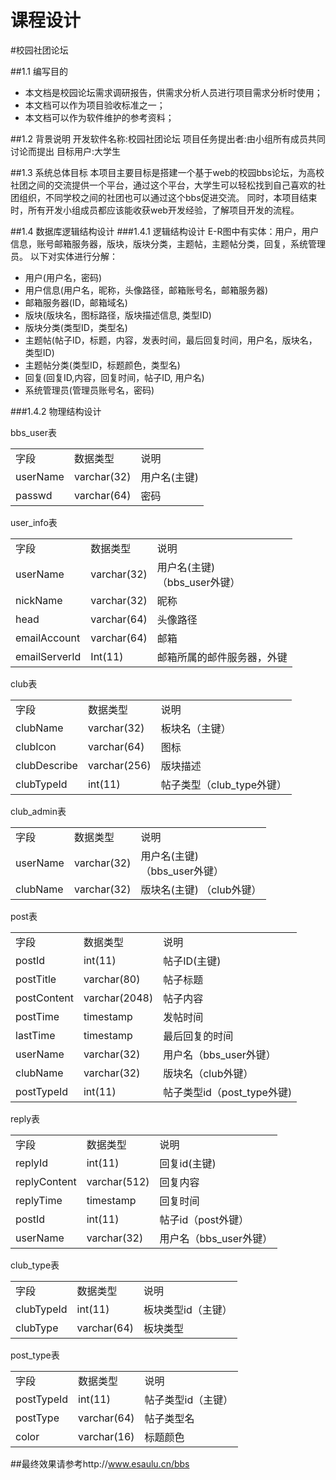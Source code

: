 课程设计
==========

#校园社团论坛

##1.1 编写目的
* 本文档是校园论坛需求调研报告，供需求分析人员进行项目需求分析时使用；
* 本文档可以作为项目验收标准之一；
* 本文档可以作为软件维护的参考资料；

##1.2 背景说明
开发软件名称:校园社团论坛
项目任务提出者:由小组所有成员共同讨论而提出
目标用户:大学生

##1.3 系统总体目标
本项目主要目标是搭建一个基于web的校园bbs论坛，为高校社团之间的交流提供一个平台，通过这个平台，大学生可以轻松找到自己喜欢的社团组织，不同学校之间的社团也可以通过这个bbs促进交流。
    同时，本项目结束时，所有开发小组成员都应该能收获web开发经验，了解项目开发的流程。

##1.4 数据库逻辑结构设计
###1.4.1 逻辑结构设计
E-R图中有实体：用户，用户信息，账号邮箱服务器，版块，版块分类，主题帖，主题帖分类，回复，系统管理员。
以下对实体进行分解：

* 用户(用户名，密码)
* 用户信息(用户名，昵称，头像路径，邮箱账号名，邮箱服务器)
* 邮箱服务器(ID，邮箱域名)
* 版块(版块名，图标路径，版块描述信息, 类型ID)
* 版块分类(类型ID，类型名)
* 主题帖(帖子ID，标题，内容，发表时间，最后回复时间，用户名，版块名，类型ID)
* 主题帖分类(类型ID，标题颜色，类型名)
* 回复(回复ID,内容，回复时间，帖子ID, 用户名)
* 系统管理员(管理员账号名，密码)

###1.4.2 物理结构设计

bbs_user表<br>
<table>
    <tr>
    <td><span>字段</span></td>
    <td><span>数据类型</span></td>
    <td><span>说明</span></td>
    </tr>
    <tr>
    <td><span>userName</span></td>
    <td><span>varchar(32)</span></td>
    <td><span>用户名(主键)</span></td>
    </tr>
    <tr>
    <td><span>passwd</span></td>
    <td><span>varchar(64)</span></td>
    <td><span>密码</span></td>
    </tr>
</table>

user_info表<br>
<table>
    <tr>
    <td><span>字段</span></td>
    <td><span>数据类型</span></td>
    <td><span>说明</span></td>
    </tr>
    <tr>
    <td><span>userName</span></td>
    <td><span>varchar(32)</span></td>
    <td><span>用户名(主键)<br>（bbs_user外键）</span></td>
    </tr>
    <tr>
    <td><span>nickName</span></td>
    <td><span>varchar(32)</span></td>
    <td><span>昵称</span></td>
    </tr>
    <tr>
    <td><span>head</span></td>
    <td><span>varchar(64)</span></td>
    <td><span>头像路径</span></td>
    </tr>
    <tr>
    <td><span>emailAccount</span></td>
    <td><span>varchar(64)</span></td>
    <td><span>邮箱</span></td>
    </tr>
    <tr>
    <td><span>emailServerId</span></td>
    <td><span>Int(11)</span></td>
    <td><span>邮箱所属的邮件服务器，外键</span></td>
    </tr>
</table>

club表<br>
<table>
    <tr>
    <td><span>字段</span></td>
    <td><span>数据类型</span></td>
    <td><span>说明</span></td>
    </tr>
    <tr>
    <td><span>clubName</span></td>
    <td><span>varchar(32)</span></td>
    <td><span>板块名（主键）</span></td>
    </tr>
    <tr>
    <td><span>clubIcon</span></td>
    <td><span>varchar(64)</span></td>
    <td><span>图标</span></td>
    </tr>
    <tr>
    <td><span>clubDescribe</span></td>
    <td><span>varchar(256)</span></td>
    <td><span>版块描述</span></td>
    </tr>
    <tr>
    <td><span>clubTypeId</span></td>
    <td><span>int(11)</span></td>
    <td><span>帖子类型（club_type外键）</span></td>
    </tr>
</table>

club_admin表<br>
<table>
    <tr>
    <td><span>字段</span></td>
    <td><span>数据类型</span></td>
    <td><span>说明</span></td>
    </tr>
    <tr>
    <td><span>userName</span></td>
    <td><span>varchar(32)</span></td>
    <td><span>用户名(主键)<br>（bbs_user外键）</span></td>
    </tr>
    <tr>
    <td><span>clubName</span></td>
    <td><span>varchar(32)</span></td>
    <td><span>版块名(主键) （club外键）</span></td>
    </tr>
</table>

post表<br>
<table>
    <tr>
    <td><span>字段</span></td>
    <td><span>数据类型</span></td>
    <td><span>说明</span></td>
    </tr>
    <tr>
    <td><span>postId</span></td>
    <td><span>int(11)</span></td>
    <td><span>帖子ID(主键)</span></td>
    </tr>
    <tr>
    <td><span>postTitle</span></td>
    <td><span>varchar(80)</span></td>
    <td><span>帖子标题</span></td>
    </tr>
    <tr>
    <td><span>postContent</span></td>
    <td><span>varchar(2048)</span></td>
    <td><span>帖子内容</span></td>
    </tr>
    <tr>
    <td><span>postTime</span></td>
    <td><span>timestamp</span></td>
    <td><span>发帖时间</span></td>
    </tr>
    <tr>
    <td><span>lastTime</span></td>
    <td><span>timestamp</span></td>
    <td><span>最后回复的时间</span></td>
    </tr>
    <tr>
    <td><span>userName</span></td>
    <td><span>varchar(32)</span></td>
    <td><span>用户名（bbs_user外键）</span></td>
    </tr>
    <tr>
    <td><span>clubName</span></td>
    <td><span>varchar(32)</span></td>
    <td><span>版块名（club外键）</span></td>
    </tr>
    <tr>
    <td><span>postTypeId</span></td>
    <td><span>int(11)</span></td>
    <td><span>帖子类型id（post_type外键)</span></td>
    </tr>
</table>

reply表<br>
<table>
    <tr>
    <td><span>字段</span></td>
    <td><span>数据类型</span></td>
    <td><span>说明</span></td>
    </tr>
    <tr>
    <td><span>replyId</span></td>
    <td><span>int(11)</span></td>
    <td><span>回复id(主键)</span></td>
    </tr>
    <tr>
    <td><span>replyContent</span></td>
    <td><span>varchar(512)</span></td>
    <td><span>回复内容</span></td>
    </tr>
    <tr>
    <td><span>replyTime</span></td>
    <td><span>timestamp</span></td>
    <td><span>回复时间</span></td>
    </tr>
    <tr>
    <td><span>postId</span></td>
    <td><span>int(11)</span></td>
    <td><span>帖子id（post外键）</span></td>
    </tr>
    <tr>
    <td><span>userName</span></td>
    <td><span>varchar(32)</span></td>
    <td><span>用户名（bbs_user外键）</span></td>
    </tr>
</table>

club_type表<br>
<table>
    <tr>
    <td><span>字段</span></td>
    <td><span>数据类型</span></td>
    <td><span>说明</span></td>
    </tr>
    <tr>
    <td><span>clubTypeId</span></td>
    <td><span>int(11)</span></td>
    <td><span>板块类型id（主键）</span></td>
    </tr>
    <tr>
    <td><span>clubType</span></td>
    <td><span>varchar(64)</span></td>
    <td><span>板块类型</span></td>
    </tr>
</table>

post_type表<br>
<table>
    <tr>
    <td><span>字段</span></td>
    <td><span>数据类型</span></td>
    <td><span>说明</span></td>
    </tr>
    <tr>
    <td><span>postTypeId</span></td>
    <td><span>int(11)</span></td>
    <td><span>帖子类型id（主键）</span></td>
    </tr>
    <tr>
    <td><span>postType</span></td>
    <td><span>varchar(64)</span></td>
    <td><span>帖子类型名</span></td>
    </tr>
    <tr>
    <td><span>color</span></td>
    <td><span>varchar(16)</span></td>
    <td><span>标题颜色</span></td>
    </tr>
</table>



##最终效果请参考http://www.esaulu.cn/bbs
